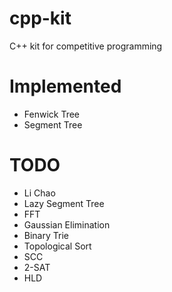# cpp-kit

C++ kit for competitive programming

# Implemented
- Fenwick Tree
- Segment Tree

# TODO
- Li Chao
- Lazy Segment Tree
- FFT
- Gaussian Elimination
- Binary Trie
- Topological Sort
- SCC
- 2-SAT
- HLD
